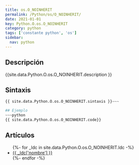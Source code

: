 ```yaml
---
title: os.O_NOINHERIT
permalink: /Python/os/O_NOINHERIT/
date: 2021-01-01
key: Python.O.os.O_NOINHERIT
category: python
tags: ['constante python', 'os']
sidebar: 
  nav: python
---
```


## Descripción
{{site.data.Python.O.os.O_NOINHERIT.description }}

## Sintaxis
~~~python
{{ site.data.Python.O.os.O_NOINHERIT.sintaxis }}~~~

## Ejemplo
~~~python
{{ site.data.Python.O.os.O_NOINHERIT.code}}
~~~

## Artículos
<ul>
{%- for _ldc in site.data.Python.O.os.O_NOINHERIT.ldc -%}
   <li>
       <a href="{{_ldc['url'] }}">{{ _ldc['nombre'] }}</a>
   </li>
{%- endfor -%}
</ul>

